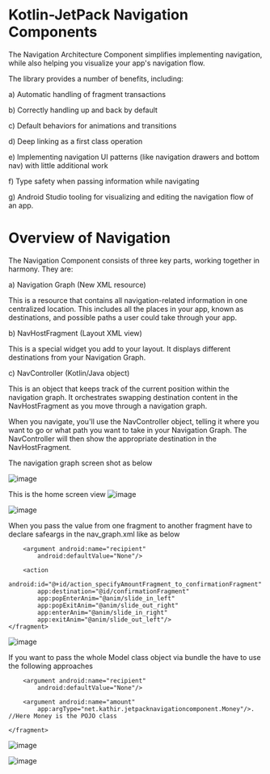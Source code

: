 # Kotlin-JetPack Navigation Components

The Navigation Architecture Component simplifies implementing navigation, while also helping you visualize your app's navigation flow. 

The library provides a number of benefits, including:

a) Automatic handling of fragment transactions

b) Correctly handling up and back by default

c) Default behaviors for animations and transitions

d) Deep linking as a first class operation

e) Implementing navigation UI patterns (like navigation drawers and bottom nav) with little additional work

f) Type safety when passing information while navigating

g) Android Studio tooling for visualizing and editing the navigation flow of an app.

# Overview of Navigation

The Navigation Component consists of three key parts, working together in harmony. They are:

a) Navigation Graph (New XML resource) 

This is a resource that contains all navigation-related information in one centralized location. This includes all the places in your app, known as destinations, and possible paths a user could take through your app.

b) NavHostFragment (Layout XML view) 

This is a special widget you add to your layout. It displays different destinations from your Navigation Graph.

c) NavController (Kotlin/Java object) 

This is an object that keeps track of the current position within the navigation graph. It orchestrates swapping destination content in the NavHostFragment as you move through a navigation graph.

When you navigate, you'll use the NavController object, telling it where you want to go or what path you want to take in your Navigation Graph. The NavController will then show the appropriate destination in the NavHostFragment.

The navigation graph screen shot as below

![image](https://user-images.githubusercontent.com/39657409/79128726-a47c6f80-7dc1-11ea-8ef6-fe1229f10537.png)

This is the home screen view
![image](https://user-images.githubusercontent.com/39657409/79128773-b2ca8b80-7dc1-11ea-8ee2-a83b0e845a66.png)


![image](https://user-images.githubusercontent.com/39657409/79128799-ba8a3000-7dc1-11ea-841b-9e7dbaf7f55b.png)

When you pass the value from one fragment to another fragment have to declare safeargs in the nav_graph.xml like as below

<fragment
        android:id="@+id/specifyAmountFragment"
        android:name="net.kathir.jetpacknavigationcomponent.SpecifyAmountFragment"
        android:label="fragment_specify_amount"
        tools:layout="@layout/fragment_specify_amount" >

        <argument android:name="recipient"
            android:defaultValue="None"/>

        <action
            android:id="@+id/action_specifyAmountFragment_to_confirmationFragment"
            app:destination="@id/confirmationFragment"
            app:popEnterAnim="@anim/slide_in_left"
            app:popExitAnim="@anim/slide_out_right"
            app:enterAnim="@anim/slide_in_right"
            app:exitAnim="@anim/slide_out_left"/>
    </fragment>


![image](https://user-images.githubusercontent.com/39657409/79128852-ce359680-7dc1-11ea-867d-d63f1e1143e5.png)

If you want to pass the whole Model class object via bundle the have to use the following approaches

 <fragment
        android:id="@+id/confirmationFragment"
        android:name="net.kathir.jetpacknavigationcomponent.ConfirmationFragment"
        android:label="fragment_confirmation"
        tools:layout="@layout/fragment_confirmation">

        <argument android:name="recipient"
            android:defaultValue="None"/>

        <argument android:name="amount"
            app:argType="net.kathir.jetpacknavigationcomponent.Money"/>. //Here Money is the POJO class

    </fragment>


![image](https://user-images.githubusercontent.com/39657409/79128867-d68dd180-7dc1-11ea-8e15-b82b65d83a21.png)

![image](https://user-images.githubusercontent.com/39657409/79128884-dc83b280-7dc1-11ea-9f5f-158c8c06e976.png)
